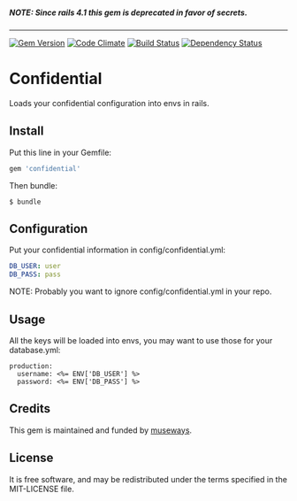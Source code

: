 ##### NOTE: Since rails 4.1 this gem is deprecated in favor of secrets.

---

[![Gem Version](https://badge.fury.io/rb/confidential.svg)](http://badge.fury.io/rb/confidential) [![Code Climate](https://codeclimate.com/github/museways/confidential/badges/gpa.svg)](https://codeclimate.com/github/museways/confidential) [![Build Status](https://travis-ci.org/museways/confidential.svg?branch=master)](https://travis-ci.org/museways/confidential) [![Dependency Status](https://gemnasium.com/museways/confidential.svg)](https://gemnasium.com/museways/confidential)

# Confidential

Loads your confidential configuration into envs in rails.

## Install

Put this line in your Gemfile:
```ruby
gem 'confidential'
```

Then bundle:
```
$ bundle
```

## Configuration

Put your confidential information in config/confidential.yml:
```yaml
DB_USER: user
DB_PASS: pass
```

NOTE: Probably you want to ignore config/confidential.yml in your repo.

## Usage

All the keys will be loaded into envs, you may want to use those for your database.yml:
```erb
production:
  username: <%= ENV['DB_USER'] %>
  password: <%= ENV['DB_PASS'] %>
```

## Credits

This gem is maintained and funded by [museways](http://museways.com).

## License

It is free software, and may be redistributed under the terms specified in the MIT-LICENSE file.
